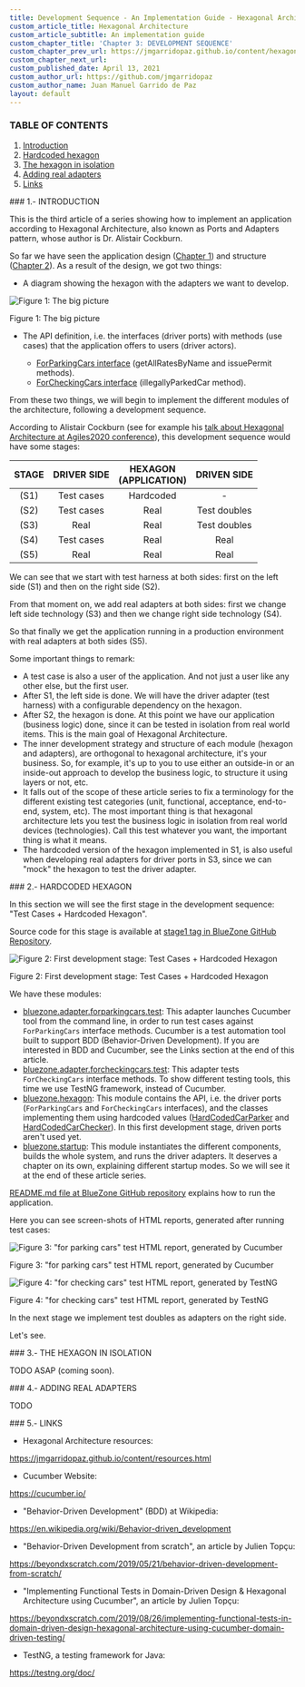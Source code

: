 ```yaml
---
title: Development Sequence - An Implementation Guide - Hexagonal Architecture
custom_article_title: Hexagonal Architecture
custom_article_subtitle: An implementation guide
custom_chapter_title: 'Chapter 3: DEVELOPMENT SEQUENCE'
custom_chapter_prev_url: https://jmgarridopaz.github.io/content/hexagonalarchitecture-ig/chapter2.html
custom_chapter_next_url:
custom_published_date: April 13, 2021
custom_author_url: https://github.com/jmgarridopaz
custom_author_name: Juan Manuel Garrido de Paz
layout: default
---
```


### TABLE OF CONTENTS

1. [Introduction](#tc1)
2. [Hardcoded hexagon](#tc2)
3. [The hexagon in isolation](#tc3)
4. [Adding real adapters](#tc4)
5. [Links](#tc5)

<div id="tc1"></div>
### 1.- INTRODUCTION

This is the third article of a series showing how to implement an application according to Hexagonal Architecture, also known as Ports and Adapters pattern, whose author is Dr. Alistair Cockburn.

So far we have seen the application design (<a target="_blank" href="https://jmgarridopaz.github.io/content/hexagonalarchitecture-ig/chapter1.html">Chapter 1</a>) and structure (<a target="_blank" href="https://jmgarridopaz.github.io/content/hexagonalarchitecture-ig/chapter2.html">Chapter 2</a>). As a result of the design, we got two things:

- A diagram showing the hexagon with the adapters we want to develop.

![Figure 1: The big picture](/assets/images/hexagonalarchitecture-ig/figure3-1.png)
<p class="figure">Figure 1: The big picture</p>

- The API definition, i.e. the interfaces (driver ports) with methods (use cases) that the application offers to users (driver actors).

  - <a target="_blank" href="https://github.com/jmgarridopaz/bluezone/blob/stage1/src/bluezone-hexagon/src/main/bluezone.hexagon/io/github/jmgarridopaz/bluezone/hexagon/driver/forparkingcars/ForParkingCars.java">ForParkingCars interface</a> (getAllRatesByName and issuePermit methods).
  - <a target="_blank" href="https://github.com/jmgarridopaz/bluezone/blob/stage1/src/bluezone-hexagon/src/main/bluezone.hexagon/io/github/jmgarridopaz/bluezone/hexagon/driver/forcheckingcars/ForCheckingCars.java">ForCheckingCars interface</a> (illegallyParkedCar method).

From these two things, we will begin to implement the different modules of the architecture, following a development sequence.

According to Alistair Cockburn (see for example his <a target="_blank" href="https://www.youtube.com/watch?v=Sc_B6dQ6di0&t=813">talk about Hexagonal Architecture at Agiles2020 conference</a>), this development sequence would have some stages:

|STAGE|DRIVER SIDE|HEXAGON<br />(APPLICATION)|DRIVEN SIDE|
|:--:|:--:|:--:|:--:|
|(S1)|Test cases|Hardcoded|-|
|(S2)|Test cases|Real|Test doubles|
|(S3)|Real|Real|Test doubles|
|(S4)|Test cases|Real|Real|
|(S5)|Real|Real|Real |

We can see that we start with test harness at both sides: first on the left side (S1) and then on the right side (S2).

From that moment on, we add real adapters at both sides: first we change left side technology (S3) and then we change right side technology (S4).

So that finally we get the application running in a production environment with real adapters at both sides (S5).

Some important things to remark:

- A test case is also a user of the application. And not just a user like any other else, but the first user.
- After S1, the left side is done. We will have the driver adapter (test harness) with a configurable dependency on the hexagon.
- After S2, the hexagon is done. At this point we have our application (business logic) done, since it can be tested in isolation from real world items. This is the main goal of Hexagonal Architecture.
- The inner development strategy and structure of each module (hexagon and adapters), are orthogonal to hexagonal architecture, it's your business. So, for example, it's up to you to use either an outside-in or an inside-out approach to develop the business logic, to structure it using layers or not, etc.
- It falls out of the scope of these article series to fix a terminology for the different existing test categories (unit, functional, acceptance, end-to-end, system, etc). The most important thing is that hexagonal architecture lets you test the business logic in isolation from real world devices (technologies). Call this test whatever you want, the important thing is what it means.
- The hardcoded version of the hexagon implemented in S1, is also useful when developing real adapters for driver ports in S3, since we can "mock" the hexagon to test the driver adapter.

<div id="tc2"></div>
### 2.- HARDCODED HEXAGON

In this section we will see the first stage in the development sequence: "Test Cases + Hardcoded Hexagon".

Source code for this stage is available at <a target="_blank" href="https://github.com/jmgarridopaz/bluezone/tree/stage1">stage1 tag in BlueZone GitHub Repository</a>.

![Figure 2: First development stage: Test Cases + Hardcoded Hexagon](/assets/images/hexagonalarchitecture-ig/figure3-2.png)
<p class="figure">Figure 2: First development stage: Test Cases + Hardcoded Hexagon</p>

We have these modules:

- <a target="_blank" href="https://github.com/jmgarridopaz/bluezone/tree/stage1/src/bluezone-adapter-forparkingcars-test">bluezone.adapter.forparkingcars.test</a>: This adapter launches Cucumber tool from the command line, in order to run test cases against `ForParkingCars` interface methods. Cucumber is a test automation tool built to support BDD (Behavior-Driven Development). If you are interested in BDD and Cucumber, see the Links section at the end of this article.
- <a target="_blank" href="https://github.com/jmgarridopaz/bluezone/tree/stage1/src/bluezone-adapter-forcheckingcars-test">bluezone.adapter.forcheckingcars.test</a>: This adapter tests `ForCheckingCars` interface methods. To show different testing tools, this time we use TestNG framework, instead of Cucumber.
- <a target="_blank" href="https://github.com/jmgarridopaz/bluezone/tree/stage1/src/bluezone-hexagon">bluezone.hexagon</a>: This module contains the API, i.e. the driver ports (`ForParkingCars` and `ForCheckingCars` interfaces), and the classes implementing them using hardcoded values (<a target="_blank" href="https://github.com/jmgarridopaz/bluezone/blob/stage1/src/bluezone-hexagon/src/main/bluezone.hexagon/io/github/jmgarridopaz/bluezone/hexagon/driver/forparkingcars/implementation/hardcoded/HardCodedCarParker.java">HardCodedCarParker</a> and <a target="_blank" href="https://github.com/jmgarridopaz/bluezone/blob/stage1/src/bluezone-hexagon/src/main/bluezone.hexagon/io/github/jmgarridopaz/bluezone/hexagon/driver/forcheckingcars/implementation/hardcoded/HardCodedCarChecker.java">HardCodedCarChecker</a>). In this first development stage, driven ports aren't used yet.
- <a target="_blank" href="https://github.com/jmgarridopaz/bluezone/tree/stage1/src/bluezone-startup">bluezone.startup</a>: This module instantiates the different components, builds the whole system, and runs the driver adapters. It deserves a chapter on its own, explaining different startup modes. So we will see it at the end of these article series.

<a target="_blank" href="https://github.com/jmgarridopaz/bluezone/blob/master/README.md">README.md file at BlueZone GitHub repository</a> explains how to run the application.

Here you can see screen-shots of HTML reports, generated after running test cases:

![Figure 3: "for parking cars" test HTML report, generated by Cucumber](/assets/images/hexagonalarchitecture-ig/figure3-3.png)
<p class="figure">Figure 3: "for parking cars" test HTML report, generated by Cucumber</p>

![Figure 4: "for checking cars" test HTML report, generated by TestNG](/assets/images/hexagonalarchitecture-ig/figure3-4.png)
<p class="figure">Figure 4: "for checking cars" test HTML report, generated by TestNG</p>

In the next stage we implement test doubles as adapters on the right side.

Let's see.

<div id="tc3"></div>
### 3.- THE HEXAGON IN ISOLATION

TODO ASAP (coming soon).

<div id="tc4"></div>
### 4.- ADDING REAL ADAPTERS

TODO

<div id="tc5"></div>
### 5.- LINKS

- Hexagonal Architecture resources:

<a target="_blank" href="https://jmgarridopaz.github.io/content/resources.html">https://jmgarridopaz.github.io/content/resources.html</a>

- Cucumber Website:

<a target="_blank" href="https://cucumber.io/">https://cucumber.io/</a>

- "Behavior-Driven Development" (BDD) at Wikipedia:

<a target="_blank" href="https://en.wikipedia.org/wiki/Behavior-driven_development">https://en.wikipedia.org/wiki/Behavior-driven_development</a>

- "Behavior-Driven Development from scratch", an article by Julien Topçu:

<a target="_blank" href="https://beyondxscratch.com/2019/05/21/behavior-driven-development-from-scratch/">https://beyondxscratch.com/2019/05/21/behavior-driven-development-from-scratch/</a>

- "Implementing Functional Tests in Domain-Driven Design & Hexagonal Architecture using Cucumber", an article by Julien Topçu:

<a target="_blank" href="https://beyondxscratch.com/2019/08/26/implementing-functional-tests-in-domain-driven-design-hexagonal-architecture-using-cucumber-domain-driven-testing/">https://beyondxscratch.com/2019/08/26/implementing-functional-tests-in-domain-driven-design-hexagonal-architecture-using-cucumber-domain-driven-testing/</a>

- TestNG, a testing framework for Java:

<a target="_blank" href="https://testng.org/doc/">https://testng.org/doc/</a>

<br/>

<div class="commentbox"></div>
